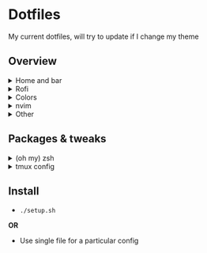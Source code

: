 # Dotfiles

My current dotfiles, will try to update if I change my theme

## Overview

<details>
<summary>Home and bar</summary>

![Home](images/home.png)

Polybar forest, with gruvbox theme

![Bar](images/bar.png)

Alacritty + tmux:

![Term](images/tmux.png)

</details>

<details>
<summary>Rofi</summary>

![Launcher](images/rofi_launcher.png)
![Power menu](images/rofi_power.png)

</details>

<details>
<summary>Colors</summary>

[Gruvbox theme](https://github.com/morhetz/gruvbox).

</details>

<details>
<summary>nvim</summary>

![Nvim](images/nvim.png)

[nvchad](https://nvchad.github.io/) with `gruvchad` theme.

</details>

<details>
<summary>Other</summary>

Firefox [NightTab](https://github.com/zombieFox/nightTab)

![Startpage](images/start.png)

Dunst notifier

![Dunst](images/dunst.png)

</details>

## Packages & tweaks

<details>
<summary>(oh my) zsh</summary>

I use the [starship prompt](https://starship.rs/).

</details>

<details>
<summary>tmux config</summary>

See my [tmux config](dotfiles/.tmux.conf) for more details.

I use [tmux resurrect](https://github.com/tmux-plugins/tmux-resurrect) in order to save my tmux sessions over reboot, or server kill.

</details>


## Install

* `./setup.sh`

**OR**

* Use single file for a particular config
